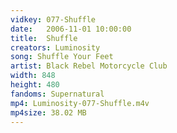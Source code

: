 ```yaml
---
vidkey: 077-Shuffle
date:   2006-11-01 10:00:00
title:  Shuffle
creators: Luminosity
song: Shuffle Your Feet
artist: Black Rebel Motorcycle Club
width: 848
height: 480
fandoms: Supernatural
mp4: Luminosity-077-Shuffle.m4v
mp4size: 38.02 MB
---
```


  <div>
  
  </div>
  